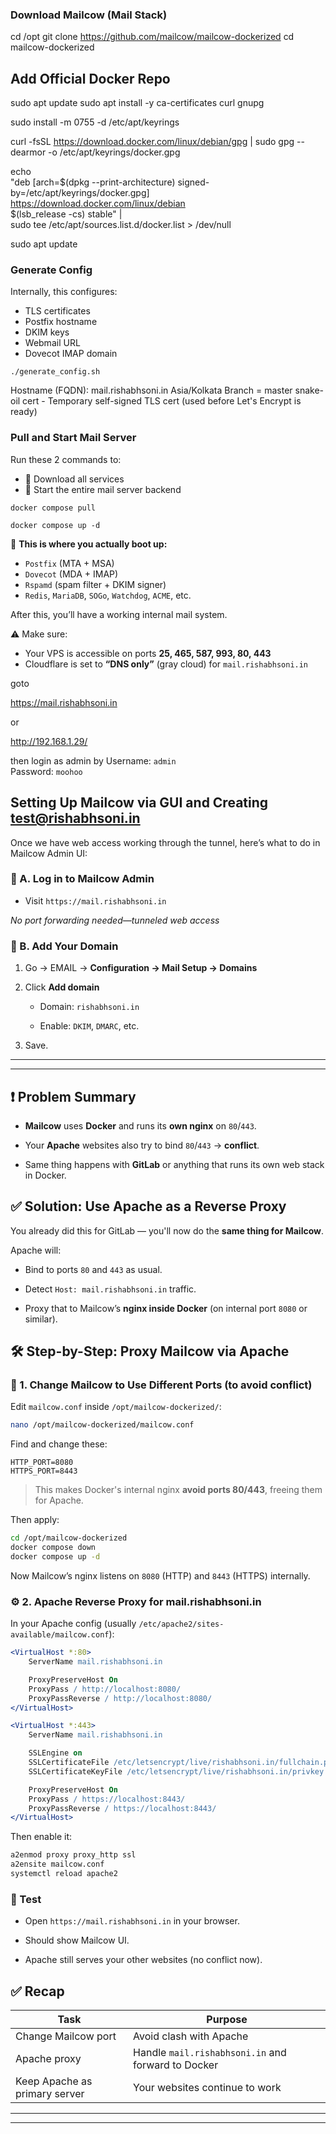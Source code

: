 
### Download Mailcow (Mail Stack)

cd /opt git clone https://github.com/mailcow/mailcow-dockerized cd mailcow-dockerized



## Add Official Docker Repo

sudo apt update
sudo apt install -y ca-certificates curl gnupg

sudo install -m 0755 -d /etc/apt/keyrings

curl -fsSL https://download.docker.com/linux/debian/gpg | sudo gpg --dearmor -o /etc/apt/keyrings/docker.gpg

echo \
  "deb [arch=$(dpkg --print-architecture) signed-by=/etc/apt/keyrings/docker.gpg] https://download.docker.com/linux/debian \
  $(lsb_release -cs) stable" | \
  sudo tee /etc/apt/sources.list.d/docker.list > /dev/null

sudo apt update



### Generate Config

Internally, this configures:
- TLS certificates
- Postfix hostname
- DKIM keys
- Webmail URL
- Dovecot IMAP domain

```
./generate_config.sh
```

Hostname (FQDN): mail.rishabhsoni.in
Asia/Kolkata
Branch = master
snake-oil cert - Temporary self-signed TLS cert (used before Let's Encrypt is ready)


### Pull and Start Mail Server

Run these 2 commands to:
- 🔽 Download all services
- 🚀 Start the entire mail server backend

```
docker compose pull 
```

```
docker compose up -d
```

📌 **This is where you actually boot up:**
- `Postfix` (MTA + MSA)
- `Dovecot` (MDA + IMAP)
- `Rspamd` (spam filter + DKIM signer)
- `Redis`, `MariaDB`, `SOGo`, `Watchdog`, `ACME`, etc.

After this, you’ll have a working internal mail system.

⚠️ Make sure:
- Your VPS is accessible on ports **25, 465, 587, 993, 80, 443** 
- Cloudflare is set to **“DNS only”** (gray cloud) for `mail.rishabhsoni.in`



goto

https://mail.rishabhsoni.in

or

http://192.168.1.29/

then
login as admin by
	Username: `admin`  
	Password: `moohoo`



## Setting Up Mailcow via GUI and Creating test@rishabhsoni.in

Once we have web access working through the tunnel, here’s what to do in Mailcow Admin UI:

### 🧭 A. Log in to Mailcow Admin

- Visit `https://mail.rishabhsoni.in`
    

_No port forwarding needed—tunneled web access_

### 👤 B. Add Your Domain

1. Go → EMAIL -> **Configuration → Mail Setup → Domains**
    
2. Click **Add domain**
    
    - Domain: `rishabhsoni.in`
        
    - Enable: `DKIM`, `DMARC`, etc.
        
3. Save.




---
---
## ❗ Problem Summary

- **Mailcow** uses **Docker** and runs its **own nginx** on `80`/`443`.
    
- Your **Apache** websites also try to bind `80`/`443` → **conflict**.
    
- Same thing happens with **GitLab** or anything that runs its own web stack in Docker.
    

## ✅ Solution: Use Apache as a Reverse Proxy

You already did this for GitLab — you'll now do the **same thing for Mailcow**.

Apache will:

- Bind to ports `80` and `443` as usual.
    
- Detect `Host: mail.rishabhsoni.in` traffic.
    
- Proxy that to Mailcow’s **nginx inside Docker** (on internal port `8080` or similar).

## 🛠 Step-by-Step: Proxy Mailcow via Apache

### 🔧 1. Change Mailcow to Use Different Ports (to avoid conflict)

Edit `mailcow.conf` inside `/opt/mailcow-dockerized/`:

```bash
nano /opt/mailcow-dockerized/mailcow.conf
```

Find and change these:

```env
HTTP_PORT=8080
HTTPS_PORT=8443
```

> This makes Docker's internal nginx **avoid ports 80/443**, freeing them for Apache.

Then apply:

```bash
cd /opt/mailcow-dockerized
docker compose down
docker compose up -d
```

Now Mailcow’s nginx listens on `8080` (HTTP) and `8443` (HTTPS) internally.

### ⚙ 2. Apache Reverse Proxy for mail.rishabhsoni.in

In your Apache config (usually `/etc/apache2/sites-available/mailcow.conf`):

```apache
<VirtualHost *:80>
    ServerName mail.rishabhsoni.in

    ProxyPreserveHost On
    ProxyPass / http://localhost:8080/
    ProxyPassReverse / http://localhost:8080/
</VirtualHost>

<VirtualHost *:443>
    ServerName mail.rishabhsoni.in

    SSLEngine on
    SSLCertificateFile /etc/letsencrypt/live/rishabhsoni.in/fullchain.pem
    SSLCertificateKeyFile /etc/letsencrypt/live/rishabhsoni.in/privkey.pem

    ProxyPreserveHost On
    ProxyPass / https://localhost:8443/
    ProxyPassReverse / https://localhost:8443/
</VirtualHost>
```

Then enable it:

```bash
a2enmod proxy proxy_http ssl
a2ensite mailcow.conf
systemctl reload apache2
```

### 🧪 Test

- Open `https://mail.rishabhsoni.in` in your browser.
    
- Should show Mailcow UI.
    
- Apache still serves your other websites (no conflict now).
## ✅ Recap

| Task                          | Purpose                                            |
| ----------------------------- | -------------------------------------------------- |
| Change Mailcow port           | Avoid clash with Apache                            |
| Apache proxy                  | Handle `mail.rishabhsoni.in` and forward to Docker |
| Keep Apache as primary server | Your websites continue to work                     |

---
----
